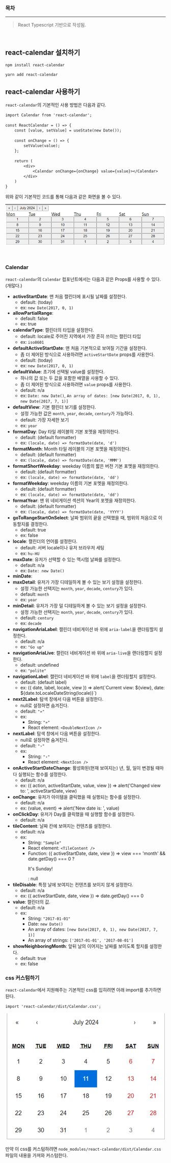### 목차

---
> React Typescript 기반으로 작성됨.

<br>

## react-calendar 설치하기
```
npm install react-calendar
```
```
yarn add react-calendar
```

## react-calendar 사용하기
`react-calendar`의 기본적인 사용 방법은 다음과 같다.

```tsx
import Calendar from 'react-calendar';

const ReactCalendar = () => {
    const [value, setValue] = useState(new Date());

    const onChange = () => {
        setValue(value);
    };

    return (
        <div>
            <Calendar onChange={onChange} value={value}></Calendar>
        </div>
    )
}
```

위와 같이 기본적인 코드를 통해 다음과 같은 화면을 볼 수 있다.

![p1](./images/How-to-Use-react-calendar-1.png)

<br>

### Calendar

`react-calendar`의 `Calendar` 컴포넌트에서는 다음과 같은 Props를 사용할 수 있다. (개많다.)

- **activeStartDate**: 맨 처음 캘린더에 표시될 날짜를 설정한다. 
  - default: (today)
  - ex: `new Date(2017, 0, 1)`
- **allowPartialRange**: 
  - default: false
  - ex: true
- **calendarType**: 캘린더의 타입을 설정한다.
  - default: locale로 주어진 지역에서 가장 흔히 쓰이는 캘린더 타입
  - ex: `iso8601`
- **defaultActiveStartDate**: 맨 처음 기본적으로 보여질 기간을 설정한다. 
  - 좀 더 제어된 방식으로 사용하려면 `activeStartDate` props를 사용한다.
  - default: (today)
  - ex: `new Date(2017, 0, 1)`
- **defaultValue**: 초기에 선택될 value를 설정한다. 
  - 하나의 값 또는 두 값을 포함한 배열을 사용할 수 있다.
  - 좀 더 제어된 방식으로 사용하려면 `value` props를 사용한다.
  - default: n/a
  - ex: `Date: new Date()`, `An array of dates: [new Date(2017, 0, 1), new Date(2017, 7, 1)]`
- **defaultView**: 기본 캘린더 보기를 설정한다.
  - 설정 가능한 값은 `month`, `year`, `decade`, `century`가 가능하다.
  - default: 가장 자세한 보기
  - ex: `year`
- **formatDay**: Day 타일 레이블의 기본 포멧을 재정의한다.
  - default: (default formatter)
  - ex: `(locale, date) => formatDate(date, 'd')`
- **formatMonth**: Month 타일 레이블의 기본 포멧을 재정의한다.
  - default: (default formatter)
  - ex: `(locale, date) => formatDate(date, 'MMM')`
- **formatShortWeekday**: weekday 이름의 짧은 버전 기본 포멧을 재정의한다.
  - default: (default formatter)
  - ex: `(locale, date) => formatDate(date, 'dd')`
- **formatWeekday**: weekday 이름의 기본 포멧을 재정의한다.
  - default: (default formatter)
  - ex: `(locale, date) => formatDate(date, 'dd')`
- **formatYear**: 맨 위 네비게이션 섹션의 Year의 포멧을 재정의한다.
  - default: (default formatter)
  - ex: `(locale, date) => formatDate(date, 'YYYY')`
- **goToRangeStartOnSelect**: 날짜 범위의 끝을 선택했을 때, 범위의 처음으로 이동할지를 결정한다.
  - default: true
  - ex: false
- **locale**: 캘린더의 언어를 설정한다.
  - default: 서버 locale이나 유저 브라우저 세팅
  - ex: `hu-HU`
- **maxDate**: 유저가 선택할 수 있는 맥시멈 날짜를 설정한다.
  - default: n/a
  - ex: `Date: new Date()`
- **minDate**: 
- **maxDetail**: 유저가 가장 디테일하게 볼 수 있는 보기 설정을 설정한다.
  - 설정 가능한 선택지는 `month`, `year`, `decade`, `century`가 있다.
  - default: `month`
  - ex: `year`
- **minDetail**: 유저가 가장 덜 디테일하게 볼 수 있는 보기 설정을 설정한다.
  - 설정 가능한 선택지는 `month`, `year`, `decade`, `century`가 있다.
  - default: `century`
  - ex: `decade`
- **navigationAriaLabel**: 캘린더 네비게이션 바 위에 `aria-label`을 랜더링할지 설정한다.
  - default: n/a
  - ex: `"Go up"`
- **navigationAriaLive**: 캘린더 네비게이션 바 위에 `aria-live`을 랜더링할지 설정한다.
  - default: undefined
  - ex: `"polite"`
- **navigationLabel**: 캘린더 네비게이션 바 위에 `label`을 렌더링할지 설정한다.
  - default: (default label)
  - ex: ({ date, label, locale, view }) => alert(\`Current view: ${view}, date: ${date.toLocaleDateString(locale)}`)
- **next2Label**: 탐색 창에서 다음 버튼을 설정한다.
  - null로 설정하면 숨겨진다.
  - default: `"»"`
  - ex: 
    - String: `"»"`
    - React element: `<DoubleNextIcon />`
- **nextLabel**: 탐색 창에서 다음 버튼을 설정한다.
  - null로 설정하면 숨겨진다.
  - default: `"›"`
  - ex: 
    - String: `"›"`
    - React element: `<NextIcon />`
- **onActiveStartDateChange**: 활성화된(현재 보여지는) 년, 월, 일이 변경될 때마다 실행되는 함수를 설정한다.
  - default: n/a
  - ex: ({ action, activeStartDate, value, view }) => alert('Changed view to: ', activeStartDate, view)
- **onChange**: 유저가 아이템을 클릭했을 때 실행되는 함수를 설정한다.
  - default: n/a
  - ex: (value, event) => alert('New date is: ', value)
- **onClickDay**: 유저가 Day를 클릭했을 때 실행할 함수를 설정한다.
  - default: n/a
- **tileContent**: 날짜 칸에 보여지는 컨텐츠를 설정한다.
  - default: n/a
  - ex:
    - String: `"Sample"`
    - React element: `<TileContent />`
    - Function: ({ activeStartDate, date, view }) => view === 'month' && date.getDay() === 0 ? <p>It's Sunday!</p> : null
- **tileDisable**: 특정 날에 보여지는 컨텐츠를 보이지 않게 설정한다.
  - default: n/a
  - ex: ({ activeStartDate, date, view }) => date.getDay() === 0
- **value**: 캘린더의 값.
  - default: n/a
  - ex:
    - String: `"2017-01-01"`
    - Date: `new Date()`
    - An array of dates: `[new Date(2017, 0, 1), new Date(2017, 7, 1)]`
    - An array of strings: `['2017-01-01', '2017-08-01']`
- **showNeighboringMonth**: 앞뒤 날의 이어지는 날짜를 보이도록 할지를 설정한다.
  - default: true
  - ex: false

### css 커스텀하기

`react-calendar`에서 지원해주는 기본적인 css를 입히려면 아래 import를 추가하면 된다.

```tsx
import 'react-calendar/dist/Calendar.css';
```

![p2](./images/How-to-Use-react-calendar-2.png)

만약 이 css를 커스텀하려면 `node_modules/react-calendar/dist/Calendar.css` 파일의 내용을 가져와 커스텀한다.

